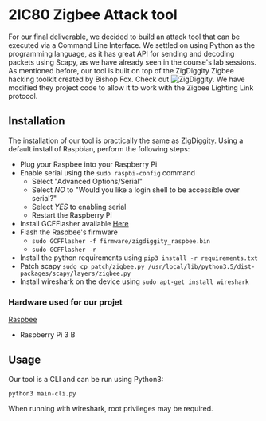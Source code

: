 # 2IC80 Zigbee Attack tool
For our final deliverable, we decided to build an attack tool that can be executed via a Command Line Interface. We settled on using Python as the programming language, as it has great API for sending and decoding packets using Scapy, as we have already seen in the course's lab sessions. As mentioned before, our tool is built on top of the ZigDiggity Zigbee hacking toolkit created by Bishop Fox. Check out ![ZigDiggity](https://github.com/BishopFox/zigdiggity). We have modified they project code to allow it to work with the Zigbee Lighting Link protocol. 

## Installation

The installation of our tool is practically the same as ZigDiggity.
Using a default install of Raspbian, perform the following steps:

* Plug your Raspbee into your Raspberry Pi
* Enable serial using the `sudo raspbi-config` command
  * Select "Advanced Options/Serial"
  * Select *NO* to "Would you like a login shell to be accessible over serial?"
  * Select *YES* to enabling serial
  * Restart the Raspberry Pi
* Install GCFFlasher available [Here](https://www.dresden-elektronik.de/funktechnik/service/download/driver/?L=1)
* Flash the Raspbee's firmware
  * `sudo GCFFlasher -f firmware/zigdiggity_raspbee.bin`
  * `sudo GCFFlasher -r`
* Install the python requirements using `pip3 install -r requirements.txt`
* Patch scapy `sudo cp patch/zigbee.py /usr/local/lib/python3.5/dist-packages/scapy/layers/zigbee.py`
* Install wireshark on the device using `sudo apt-get install wireshark`

### Hardware used for our projet

[Raspbee](https://www.dresden-elektronik.de/funktechnik/solutions/wireless-light-control/raspbee/?L=1)

* Raspberry Pi 3 B

## Usage
Our tool is a CLI and can be run using Python3:

```python3 main-cli.py```

When running with wireshark, root privileges may be required.
